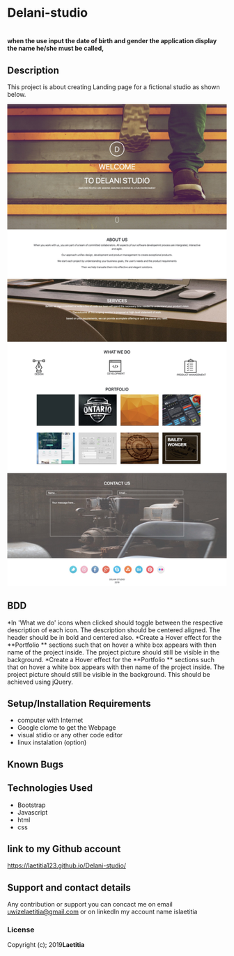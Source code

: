 # Delani-studio
#
#### when the use input the date of birth and gender the application display the name he/she must be called, 

## Description
  This project is about creating  Landing page for a fictional studio as shown below.

   <img src="Delani.jpg" width="750" title="hover text">
   
## BDD

  *In 'What we do'  icons when clicked should toggle between the respective description of each icon. The description should be centered aligned. The header should be in bold and centered also. 
  *Create a Hover effect for the **Portfolio ** sections such that on hover a white box appears with then name of the project inside. The project picture should still be visible in the background. 
  *Create a Hover effect for the **Portfolio ** sections such that on hover a white box appears with then name of the project inside. The project picture should still be visible in the background. This should be achieved using jQuery.

## Setup/Installation Requirements
* computer with Internet
* Google clome to get the Webpage
* visual stidio or any other code editor
* linux instalation (option)


## Known Bugs


## Technologies Used
* Bootstrap
* Javascript
* html
* css 
## link to my Github account
https://laetitia123.github.io/Delani-studio/
## Support and contact details
Any contribution or support you can concact me on email uwizelaetitia@gmail.com   or on linkedIn my account name islaetitia
### License
Copyright (c); 2019**Laetitia**
  